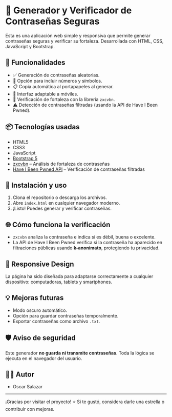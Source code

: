 # 🔐 Generador y Verificador de Contraseñas Seguras

Esta es una aplicación web simple y responsiva que permite generar contraseñas seguras y verificar su fortaleza. Desarrollada con HTML, CSS, JavaScript y Bootstrap.

## 🚀 Funcionalidades

- ✅ Generación de contraseñas aleatorias.
- 🔢 Opción para incluir números y símbolos.
- 📋 Copia automática al portapapeles al generar.
- 📱 Interfaz adaptable a móviles.
- 🧠 Verificación de fortaleza con la librería `zxcvbn`.
- ⚠️ Detección de contraseñas filtradas (usando la API de Have I Been Pwned).


## 📦 Tecnologías usadas

- HTML5
- CSS3
- JavaScript
- [Bootstrap 5](https://getbootstrap.com/)
- [zxcvbn](https://github.com/dropbox/zxcvbn) – Análisis de fortaleza de contraseñas
- [Have I Been Pwned API](https://haveibeenpwned.com/API/v3) – Verificación de contraseñas filtradas


## 🔧 Instalación y uso

1. Clona el repositorio o descarga los archivos.
2. Abre `index.html` en cualquier navegador moderno.
3. ¡Listo! Puedes generar y verificar contraseñas.

## 🌐 Cómo funciona la verificación

- `zxcvbn` analiza la contraseña e indica si es débil, buena o excelente.
- La API de Have I Been Pwned verifica si la contraseña ha aparecido en filtraciones públicas usando **k-anonimato**, protegiendo tu privacidad.

## 📱 Responsive Design

La página ha sido diseñada para adaptarse correctamente a cualquier dispositivo: computadoras, tablets y smartphones.

## 💡 Mejoras futuras

- Modo oscuro automático.
- Opción para guardar contraseñas temporalmente.
- Exportar contraseñas como archivo `.txt`.

## 🛡️ Aviso de seguridad

Este generador **no guarda ni transmite contraseñas**. Toda la lógica se ejecuta en el navegador del usuario.

## 👨‍💻 Autor

- Oscar Salazar

---

¡Gracias por visitar el proyecto! ⭐ Si te gustó, considera darle una estrella o contribuir con mejoras.
